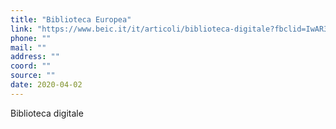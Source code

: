 ```yaml
---
title: "Biblioteca Europea"
link: "https://www.beic.it/it/articoli/biblioteca-digitale?fbclid=IwAR3vt69f6XbhSbDDQuPhvx_WQyLlxRvgB32FPC-TrF0pLc4kWV13PXicaIM"
phone: ""
mail: ""
address: ""
coord: ""
source: ""
date: 2020-04-02
---
```


Biblioteca digitale
